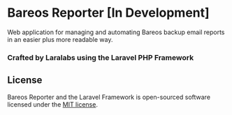 # Bareos Reporter [In Development]

Web application for managing and automating Bareos backup email reports in an easier plus more readable way.

### Crafted by Laralabs using the Laravel PHP Framework

## License

Bareos Reporter and the Laravel Framework is open-sourced software licensed under the [MIT license](http://opensource.org/licenses/MIT).
